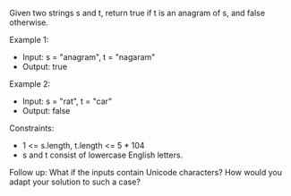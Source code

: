 Given two strings s and t, return true if t is an anagram of s, and false otherwise.

Example 1:
- Input: s = "anagram", t = "nagaram"
- Output: true

Example 2:
- Input: s = "rat", t = "car"
- Output: false

Constraints:
- 1 <= s.length, t.length <= 5 * 104
- s and t consist of lowercase English letters.

Follow up: What if the inputs contain Unicode characters? How would you adapt your solution to such a case?